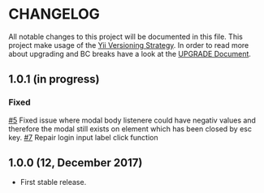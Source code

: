# CHANGELOG

All notable changes to this project will be documented in this file. This project make usage of the [Yii Versioning Strategy](https://github.com/yiisoft/yii2/blob/master/docs/internals/versions.md). In order to read more about upgrading and BC breaks have a look at the [UPGRADE Document](UPGRADE.md).

## 1.0.1 (in progress)
### Fixed

[#5](https://github.com/luyadev/luya-module-admin/issues/7) Fixed issue where modal body listenere could have negativ values and therefore the modal still exists on element which has been closed by esc key.
[#7](https://github.com/luyadev/luya-module-admin/issues/7) Repair login input label click function

## 1.0.0 (12, December 2017)

- First stable release.
